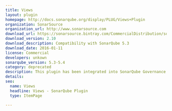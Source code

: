 ```yaml
---
title: Views
layout: plugin
homepage: http://docs.sonarqube.org/display/PLUG/Views+Plugin
organization: SonarSource
organization_url: http://www.sonarsource.com
download_url: https://sonarsource.bintray.com/CommercialDistribution/sonar-views-plugin/sonar-views-plugin-2.10.jar
download_version: 2.10
download_description: Compatibility with SonarQube 5.3
download_date: 2016-01-11
license: Commercial
developers: unkown
sonarqube_version: 5.3-5.4
category: deprecated
description: This plugin has been integrated into SonarQube Governance plugin in Enterprise Edition
details: 
seo:
  name: Views 
  headline: Views - SonarQube Plugin
  type: ItemPage

---
```

